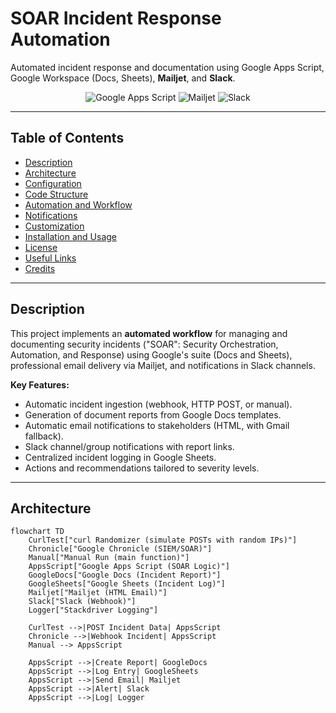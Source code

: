 # SOAR Incident Response Automation

Automated incident response and documentation using Google Apps Script, Google Workspace (Docs, Sheets), **Mailjet**, and **Slack**.

<div align="center">
<img src="https://img.shields.io/badge/Automation-Google%20Apps%20Script-blue" alt="Google Apps Script"/>
<img src="https://img.shields.io/badge/Email-Mailjet-green" alt="Mailjet"/>
<img src="https://img.shields.io/badge/Chat-Slack-%234A154B" alt="Slack"/>
</div>

---

## Table of Contents

- [Description](#description)
- [Architecture](#architecture)
- [Configuration](#configuration)
- [Code Structure](#code-structure)
- [Automation and Workflow](#automation-and-workflow)
- [Notifications](#notifications)
- [Customization](#customization)
- [Installation and Usage](#installation-and-usage)
- [License](#license)
- [Useful Links](#useful-links)
- [Credits](#credits)

---

## Description

This project implements an **automated workflow** for managing and documenting security incidents ("SOAR": Security Orchestration, Automation, and Response) using Google's suite (Docs and Sheets), professional email delivery via Mailjet, and notifications in Slack channels.

**Key Features:**
- Automatic incident ingestion (webhook, HTTP POST, or manual).
- Generation of document reports from Google Docs templates.
- Automatic email notifications to stakeholders (HTML, with Gmail fallback).
- Slack channel/group notifications with report links.
- Centralized incident logging in Google Sheets.
- Actions and recommendations tailored to severity levels.

---

## Architecture

```mermaid
flowchart TD
    CurlTest["curl Randomizer (simulate POSTs with random IPs)"]
    Chronicle["Google Chronicle (SIEM/SOAR)"]
    Manual["Manual Run (main function)"]
    AppsScript["Google Apps Script (SOAR Logic)"]
    GoogleDocs["Google Docs (Incident Report)"]
    GoogleSheets["Google Sheets (Incident Log)"]
    Mailjet["Mailjet (HTML Email)"]
    Slack["Slack (Webhook)"]
    Logger["Stackdriver Logging"]

    CurlTest -->|POST Incident Data| AppsScript
    Chronicle -->|Webhook Incident| AppsScript
    Manual --> AppsScript

    AppsScript -->|Create Report| GoogleDocs
    AppsScript -->|Log Entry| GoogleSheets
    AppsScript -->|Send Email| Mailjet
    AppsScript -->|Alert| Slack
    AppsScript -->|Log| Logger
